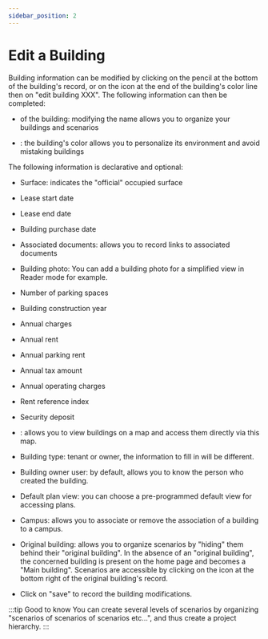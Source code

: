 ```yaml
---
sidebar_position: 2
---
```


# Edit a Building

Building information can be modified by clicking on the pencil at the bottom of the building's record, or on the icon at the end of the building's color line then on "edit building XXX". The following information can then be completed:

-   <P code="building:name" /> of the building: modifying the name allows you to organize your buildings and scenarios
-   <P code="building:color" />: the building's color allows you to personalize its environment and avoid mistaking buildings

The following information is declarative and optional:
-   Surface: indicates the "official" occupied surface
-   Lease start date 
-   Lease end date
-   Building purchase date
-   Associated documents: allows you to record links to associated documents
-   Building photo: You can add a building photo for a simplified view in Reader mode for example.
-   Number of parking spaces
-   Building construction year
-   Annual charges
-   Annual rent
-   Annual parking rent
-   Annual tax amount
-   Annual operating charges
-   Rent reference index
-   Security deposit


-   <P code="building:address" />: allows you to view buildings on a map and access them directly via this map.
-   Building type: tenant or owner, the information to fill in will be different.
-   Building owner user: by default, allows you to know the person who created the building.
-   Default plan view: you can choose a pre-programmed default view for accessing plans.
-   Campus: allows you to associate or remove the association of a building to a campus.
-   Original building: allows you to organize scenarios by "hiding" them behind their "original building". In the absence of an "original building", the concerned building is present on the home page and becomes a "Main building". Scenarios are accessible by clicking on the icon at the bottom right of the original building's record.
-   Click on "save" to record the building modifications.

:::tip Good to know
You can create several levels of scenarios by organizing "scenarios of scenarios of scenarios etc...", and thus create a project hierarchy.
:::
